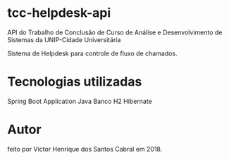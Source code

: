 # tcc-helpdesk-api
API do Trabalho de Conclusão de Curso de Análise e Desenvolvimento de Sistemas da UNIP-Cidade Universitária

Sistema de Helpdesk para controle de fluxo de chamados.

# Tecnologias utilizadas
Spring Boot Application
Java
Banco H2
Hibernate

# Autor
feito por Victor Henrique dos Santos Cabral em 2018.
